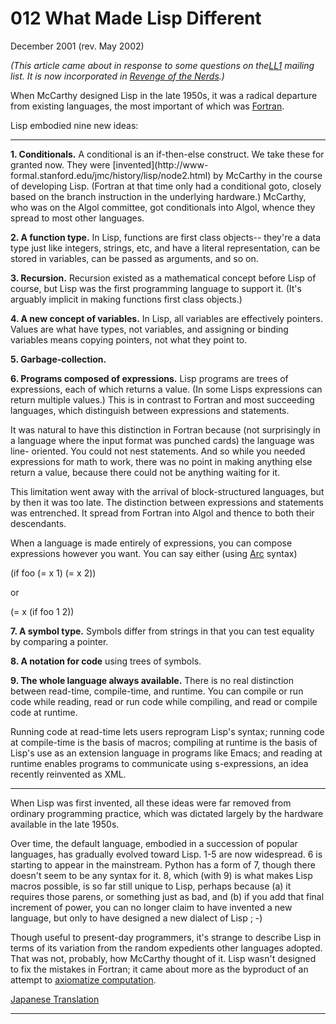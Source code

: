 # 012 What Made Lisp Different


  
 
  
 December 2001 (rev. May 2002)   
  
 _(This article came about in response to some questions on the[LL1](http://ll1.mit.edu) mailing list. It is now incorporated in [Revenge of the Nerds](icad.html).)_   
  
 When McCarthy designed Lisp in the late 1950s, it was a radical departure from existing languages, the most important of which was [Fortran](history.html).   
  
 Lisp embodied nine new ideas:   
  
 

 
* * *
 

 **1\. Conditionals.** A conditional is an if-then-else construct. We take these for granted now. They were [invented](http://www- formal.stanford.edu/jmc/history/lisp/node2.html) by McCarthy in the course of developing Lisp. (Fortran at that time only had a conditional goto, closely based on the branch instruction in the underlying hardware.) McCarthy, who was on the Algol committee, got conditionals into Algol, whence they spread to most other languages.   
  
  **2\. A function type.** In Lisp, functions are first class objects-- they're a data type just like integers, strings, etc, and have a literal representation, can be stored in variables, can be passed as arguments, and so 
on.  
 
  
  **3\. Recursion.** Recursion existed as a mathematical concept before Lisp of course, but Lisp was the first programming language to support it. (It's arguably implicit in making functions first class objects.)   
  
  **4\. A new concept of variables.** In Lisp, all variables are effectively pointers. Values are what have types, not variables, and assigning or binding variables means copying pointers, not what they point to.   
  
  **5\. Garbage-collection.**   
  
  **6\. Programs composed of expressions.** Lisp programs are trees of expressions, each of which returns a value. (In some Lisps expressions can return multiple values.) This is in contrast to Fortran and most succeeding languages, which distinguish between expressions and statements.   
  
 It was natural to have this distinction in Fortran because (not surprisingly in a language where the input format was punched cards) the language was line- oriented. You could not nest statements. And so while you needed expressions for math to work, there was no point in making anything else return a value, because there could not be anything waiting for it.   
  
 This limitation went away with the arrival of block-structured languages, but by then it was too late. The distinction between expressions and statements was entrenched. It spread from Fortran into Algol and thence to both their descendants.   
  
 When a language is made entirely of expressions, you can compose expressions however you want. You can say either (using [Arc](arc.html) syntax)   
  
 (if foo (= x 1) (= x 2))   
  
 
or  
 
  
 (= x (if foo 1 2))   
  
  **7\. A symbol type.** Symbols differ from strings in that you can test equality by comparing a pointer.   
  
  **8\. A notation for code** using trees of symbols.   
  
  **9\. The whole language always available.** There is no real distinction between read-time, compile-time, and runtime. You can compile or run code while reading, read or run code while compiling, and read or compile code at runtime.   
  
 Running code at read-time lets users reprogram Lisp's syntax; running code at compile-time is the basis of macros; compiling at runtime is the basis of Lisp's use as an extension language in programs like Emacs; and reading at runtime enables programs to communicate using s-expressions, an idea recently reinvented as XML. 

 
* * *
 

 
  
 
  
 When Lisp was first invented, all these ideas were far removed from ordinary programming practice, which was dictated largely by the hardware available in the late 1950s.   
  
 Over time, the default language, embodied in a succession of popular languages, has gradually evolved toward Lisp. 1-5 are now widespread. 6 is starting to appear in the mainstream. Python has a form of 7, though there doesn't seem to be any syntax for it. 8, which (with 9) is what makes Lisp macros possible, is so far still unique to Lisp, perhaps because (a) it requires those parens, or something just as bad, and (b) if you add that final increment of power, you can no longer claim to have invented a new language, but only to have designed a new dialect of Lisp ; -)   
  
 Though useful to present-day programmers, it's strange to describe Lisp in terms of its variation from the random expedients other languages adopted. That was not, probably, how McCarthy thought of it. Lisp wasn't designed to fix the mistakes in Fortran; it came about more as the byproduct of an attempt to [axiomatize computation](rootsoflisp.html).   
  
 
  
 
  
 
  
 
  
 
  
 [Japanese Translation](http://d.hatena.ne.jp/lionfan/20070217)   
  
 
  
 
  
 
  
 
  
 

 
* * *
 

 

